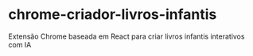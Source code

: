 # chrome-criador-livros-infantis
Extensão Chrome baseada em React para criar livros infantis interativos com IA
